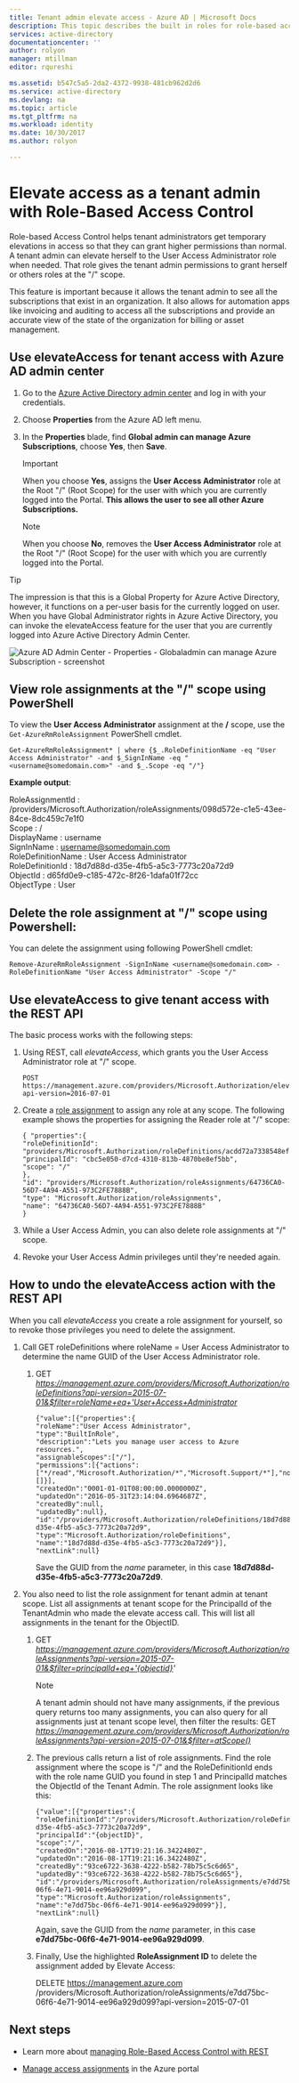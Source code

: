 ```yaml
---
title: Tenant admin elevate access - Azure AD | Microsoft Docs
description: This topic describes the built in roles for role-based access control (RBAC).
services: active-directory
documentationcenter: ''
author: rolyon
manager: mtillman
editor: rqureshi

ms.assetid: b547c5a5-2da2-4372-9938-481cb962d2d6
ms.service: active-directory
ms.devlang: na
ms.topic: article
ms.tgt_pltfrm: na
ms.workload: identity
ms.date: 10/30/2017
ms.author: rolyon

---
```

# Elevate access as a tenant admin with Role-Based Access Control

Role-based Access Control helps tenant administrators get temporary elevations in access so that they can grant higher permissions than normal. A tenant admin can elevate herself to the User Access Administrator role when needed. That role gives the tenant admin permissions to grant herself or others roles at the "/" scope.

This feature is important because it allows the tenant admin to see all the subscriptions that exist in an organization. It also allows for automation apps like invoicing and auditing to access all the subscriptions and provide an accurate view of the state of the organization for billing or asset management.  

## Use elevateAccess for tenant access with Azure AD admin center

1. Go to the [Azure Active Directory admin center](https://aad.portal.azure.com) and log in with your credentials.

2. Choose **Properties** from the Azure AD left menu.

3. In the **Properties** blade, find **Global admin can manage Azure Subscriptions**, choose **Yes**, then **Save**.
	> [!IMPORTANT] 
	> When you choose **Yes**, assigns the **User Access Administrator** role at the Root "/" (Root Scope) for the user with which you are currently logged into the Portal. **This allows the user to see all other Azure Subscriptions.**
	
	> [!NOTE] 
	> When you choose **No**, removes the **User Access Administrator** role at the Root "/" (Root Scope) for the user with which you are currently logged into the Portal.

> [!TIP] 
> The impression is that this is a Global Property for Azure Active Directory, however, it functions on a per-user basis for the currently logged on user. When you have Global Administrator rights in Azure Active Directory, you can invoke the elevateAccess feature for the user that you are currently logged into Azure Active Directory Admin Center.

![Azure AD Admin Center - Properties - Globaladmin can manage Azure Subscription - screenshot](./media/role-based-access-control-tenant-admin-access/aad-azure-portal-global-admin-can-manage-azure-subscriptions.png)

## View role assignments at the "/" scope using PowerShell
To view the **User Access Administrator** assignment at the **/** scope, use the `Get-AzureRmRoleAssignment` PowerShell cmdlet.
    
```
Get-AzureRmRoleAssignment* | where {$_.RoleDefinitionName -eq "User Access Administrator" -and $_SignInName -eq "<username@somedomain.com>" -and $_.Scope -eq "/"}
```

**Example output**:

RoleAssignmentId   : /providers/Microsoft.Authorization/roleAssignments/098d572e-c1e5-43ee-84ce-8dc459c7e1f0    
Scope              : /    
DisplayName        : username    
SignInName         : username@somedomain.com    
RoleDefinitionName : User Access Administrator    
RoleDefinitionId   : 18d7d88d-d35e-4fb5-a5c3-7773c20a72d9    
ObjectId           : d65fd0e9-c185-472c-8f26-1dafa01f72cc    
ObjectType         : User    

## Delete the role assignment at "/" scope using Powershell:
You can delete the assignment using following PowerShell cmdlet:
```
Remove-AzureRmRoleAssignment -SignInName <username@somedomain.com> -RoleDefinitionName "User Access Administrator" -Scope "/" 
```

## Use elevateAccess to give tenant access with the REST API

The basic process works with the following steps:

1. Using REST, call *elevateAccess*, which grants you the User Access Administrator role at "/" scope.

    ```
    POST https://management.azure.com/providers/Microsoft.Authorization/elevateAccess?api-version=2016-07-01
    ```

2. Create a [role assignment](/rest/api/authorization/roleassignments) to assign any role at any scope. The following example shows the properties for assigning the Reader role at "/" scope:

    ```
    { "properties":{
    "roleDefinitionId": "providers/Microsoft.Authorization/roleDefinitions/acdd72a7338548efbd42f606fba81ae7",
    "principalId": "cbc5e050-d7cd-4310-813b-4870be8ef5bb",
    "scope": "/"
    },
    "id": "providers/Microsoft.Authorization/roleAssignments/64736CA0-56D7-4A94-A551-973C2FE7888B",
    "type": "Microsoft.Authorization/roleAssignments",
    "name": "64736CA0-56D7-4A94-A551-973C2FE7888B"
    }
    ```

3. While a User Access Admin, you can also delete role assignments at "/" scope.

4. Revoke your User Access Admin privileges until they're needed again.


## How to undo the elevateAccess action with the REST API

When you call *elevateAccess* you create a role assignment for yourself, so to revoke those privileges you need to delete the assignment.

1.  Call GET roleDefinitions where roleName = User Access Administrator to determine the name GUID of the User Access Administrator role.
	1.  GET *https://management.azure.com/providers/Microsoft.Authorization/roleDefinitions?api-version=2015-07-01&$filter=roleName+eq+'User+Access+Administrator*

    	```
		{"value":[{"properties":{
		"roleName":"User Access Administrator",
		"type":"BuiltInRole",
		"description":"Lets you manage user access to Azure resources.",
		"assignableScopes":["/"],
		"permissions":[{"actions":["*/read","Microsoft.Authorization/*","Microsoft.Support/*"],"notActions":[]}],
		"createdOn":"0001-01-01T08:00:00.0000000Z",
		"updatedOn":"2016-05-31T23:14:04.6964687Z",
		"createdBy":null,
		"updatedBy":null},
		"id":"/providers/Microsoft.Authorization/roleDefinitions/18d7d88d-d35e-4fb5-a5c3-7773c20a72d9",
		"type":"Microsoft.Authorization/roleDefinitions",
		"name":"18d7d88d-d35e-4fb5-a5c3-7773c20a72d9"}],
		"nextLink":null}
    	```

    	Save the GUID from the *name* parameter, in this case **18d7d88d-d35e-4fb5-a5c3-7773c20a72d9**.

2. You also need to list the role assignment for tenant admin at tenant scope. List all assignments at tenant scope for the PrincipalId of the TenantAdmin who made the elevate access call. This will list all assignments in the tenant for the ObjectID. 
	1. GET *https://management.azure.com/providers/Microsoft.Authorization/roleAssignments?api-version=2015-07-01&$filter=principalId+eq+'{objectid}'*
	
		>[!NOTE] 
		>A tenant admin should not have many assignments, if the previous query returns too many assignments, you can also query for all assignments just at tenant scope level, then filter the results: GET *https://management.azure.com/providers/Microsoft.Authorization/roleAssignments?api-version=2015-07-01&$filter=atScope()*
		
	2. The previous calls return a list of role assignments. Find the role assignment where the scope is "/" and the RoleDefinitionId ends with the role name GUID you found in step 1 and PrincipalId matches the ObjectId of the Tenant Admin. The role assignment looks like this:

    	```
		{"value":[{"properties":{
		"roleDefinitionId":"/providers/Microsoft.Authorization/roleDefinitions/18d7d88d-d35e-4fb5-a5c3-7773c20a72d9",
		"principalId":"{objectID}",
		"scope":"/",
		"createdOn":"2016-08-17T19:21:16.3422480Z",
		"updatedOn":"2016-08-17T19:21:16.3422480Z",
		"createdBy":"93ce6722-3638-4222-b582-78b75c5c6d65",
		"updatedBy":"93ce6722-3638-4222-b582-78b75c5c6d65"},
		"id":"/providers/Microsoft.Authorization/roleAssignments/e7dd75bc-06f6-4e71-9014-ee96a929d099",
		"type":"Microsoft.Authorization/roleAssignments",
		"name":"e7dd75bc-06f6-4e71-9014-ee96a929d099"}],
		"nextLink":null}
    	```
		
		Again, save the GUID from the *name* parameter, in this case **e7dd75bc-06f6-4e71-9014-ee96a929d099**.

	3. Finally, Use the highlighted **RoleAssignment ID** to delete the assignment added by Elevate Access:

		DELETE https://management.azure.com /providers/Microsoft.Authorization/roleAssignments/e7dd75bc-06f6-4e71-9014-ee96a929d099?api-version=2015-07-01

## Next steps

- Learn more about [managing Role-Based Access Control with REST](role-based-access-control-manage-access-rest.md)

- [Manage access assignments](role-based-access-control-manage-assignments.md) in the Azure portal

